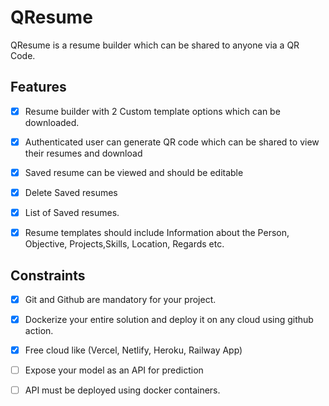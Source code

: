 # QResume
QResume is a resume builder which can be shared to anyone via a QR Code.

## Features
- [x] Resume builder with 2 Custom template options which can be downloaded.

- [x] Authenticated user can generate QR code which can be shared to view their resumes and download

- [x] Saved resume can be viewed and should be editable

- [x] Delete Saved resumes

- [x] List of Saved resumes.

- [x] Resume templates should include Information about the Person, Objective, Projects,Skills, Location, Regards etc.

## Constraints
- [x] Git and Github are mandatory for your project.

- [x] Dockerize your entire solution and deploy it on any cloud using github action.

- [x] Free cloud like (Vercel, Netlify, Heroku, Railway App)

- [ ] Expose your model as an API for prediction

- [ ] API must be deployed using docker containers.
